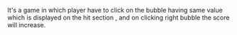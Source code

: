It's a game in which player have to click on the bubble having same value which is displayed on the hit section , and on clicking right bubble the score will increase.
